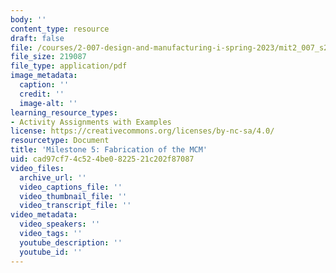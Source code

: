 ```yaml
---
body: ''
content_type: resource
draft: false
file: /courses/2-007-design-and-manufacturing-i-spring-2023/mit2_007_s23_ms05.pdf
file_size: 219087
file_type: application/pdf
image_metadata:
  caption: ''
  credit: ''
  image-alt: ''
learning_resource_types:
- Activity Assignments with Examples
license: https://creativecommons.org/licenses/by-nc-sa/4.0/
resourcetype: Document
title: 'Milestone 5: Fabrication of the MCM'
uid: cad97cf7-4c52-4be0-8225-21c202f87087
video_files:
  archive_url: ''
  video_captions_file: ''
  video_thumbnail_file: ''
  video_transcript_file: ''
video_metadata:
  video_speakers: ''
  video_tags: ''
  youtube_description: ''
  youtube_id: ''
---
```

